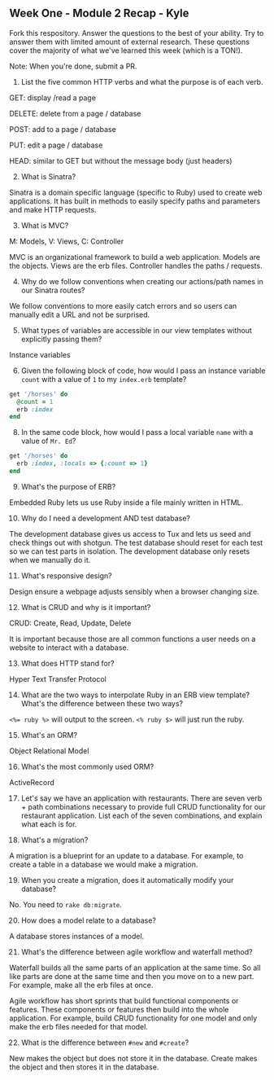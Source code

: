 ## Week One - Module 2 Recap - Kyle

Fork this respository. Answer the questions to the best of your ability. Try to answer them with limited amount of external research. These questions cover the majority of what we've learned this week (which is a TON!). 

Note: When you're done, submit a PR. 

1. List the five common HTTP verbs and what the purpose is of each verb.

  GET: display /read a page

  DELETE: delete from a page / database

  POST: add to a page / database

  PUT: edit a page / database

  HEAD: similar to GET but without the message body (just headers)

2. What is Sinatra?

  Sinatra is a domain specific language (specific to Ruby) used to create web applications. It has built in methods to easily specify paths and parameters and make HTTP requests.

3. What is MVC?

  M: Models,
  V: Views,
  C: Controller

  MVC is an organizational framework to build a web application. Models are the objects. Views are the erb files. Controller handles the paths / requests.

4. Why do we follow conventions when creating our actions/path names in our Sinatra routes?

  We follow conventions to more easily catch errors and so users can manually edit a URL and not be surprised.

5. What types of variables are accessible in our view templates without explicitly passing them?

  Instance variables

6. Given the following block of code, how would I pass an instance variable `count` with a value of `1` to my `index.erb` template?
  
  ```ruby
  get '/horses' do
    @count = 1
    erb :index
  end
  ```
  
8. In the same code block, how would I pass a local variable `name` with a value of `Mr. Ed`?

  ```ruby
  get '/horses' do
    erb :index, :locals => {:count => 1}
  end
  ```

9. What's the purpose of ERB?

  Embedded Ruby lets us use Ruby inside a file mainly written in HTML.

10. Why do I need a development AND test database?

  The development database gives us access to Tux and lets us seed and check things out with shotgun. The test database should reset for each test so we can test parts in isolation. The development database only resets when we manually do it.

11. What's responsive design?

  Design ensure a webpage adjusts sensibly when a browser changing size.
  
12. What is CRUD and why is it important?

  CRUD: Create, Read, Update, Delete

  It is important because those are all common functions a user needs on a website to interact with a database.

13. What does HTTP stand for? 

  Hyper Text Transfer Protocol

14. What are the two ways to interpolate Ruby in an ERB view template? What's the difference between these two ways?

  `<%= ruby %>` will output to the screen.
  `<% ruby $>` will just run the ruby.

15. What's an ORM?

  Object Relational Model

16. What's the most commonly used ORM?

  ActiveRecord

17. Let's say we have an application with restaurants. There are seven verb + path combinations necessary to provide full CRUD functionality for our restaurant application. List each of the seven combinations, and explain what each is for.

18. What's a migration? 

  A migration is a blueprint for an update to a database. For example, to create a table in a database we would make a migration.
  
19. When you create a migration, does it automatically modify your database?

  No. You need to `rake db:migrate`.
  
20. How does a model relate to a database?

  A database stores instances of a model.
  
21. What's the difference between agile workflow and waterfall method?

  Waterfall builds all the same parts of an application at the same time. So all like parts are done at the same time and then you move on to a new part. For example, make all the erb files at once.
  
  Agile workflow has short sprints that build functional components or features. These components or features then build into the whole application. For example, build CRUD functionality for one model and only make the erb files needed for that model.

22. What is the difference between `#new` and `#create`?

  New makes the object but does not store it in the database. Create makes the object and then stores it in the database.
